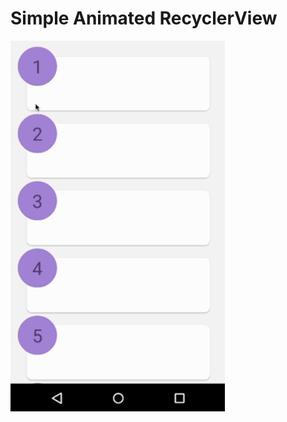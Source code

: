 # Simple Animated RecyclerView

![Phone tutorial giff](screenshots/android-animated-recyclerview.gif)
